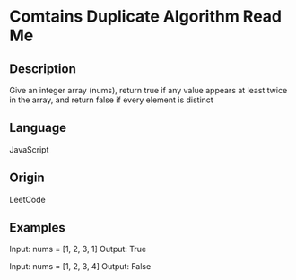 # Comtains Duplicate Algorithm Read Me

## Description

Give an integer array (nums), return true if any value appears at least twice in the array, and return false if every element is distinct

## Language

JavaScript

## Origin

LeetCode

## Examples

Input: nums = [1, 2, 3, 1]
Output: True

Input: nums = [1, 2, 3, 4]
Output: False
